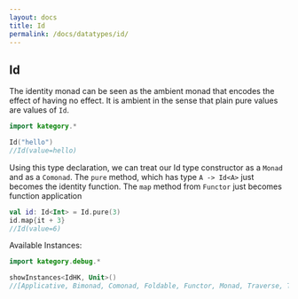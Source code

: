 ```yaml
---
layout: docs
title: Id
permalink: /docs/datatypes/id/
---
```


## Id

The identity monad can be seen as the ambient monad that encodes the effect of having no effect. 
It is ambient in the sense that plain pure values are values of `Id`.

```kotlin
import kategory.*

Id("hello")
//Id(value=hello)
```

Using this type declaration, we can treat our Id type constructor as a `Monad` and as a `Comonad`. 
The `pure` method, which has type `A -> Id<A>` just becomes the identity function. The `map` method 
from `Functor` just becomes function application

```kotlin
val id: Id<Int> = Id.pure(3)
id.map{it + 3}
//Id(value=6)
```

Available Instances:

```kotlin
import kategory.debug.*

showInstances<IdHK, Unit>()
//[Applicative, Bimonad, Comonad, Foldable, Functor, Monad, Traverse, TraverseFilter]
```
